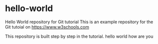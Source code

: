 # hello-world
Hello World repository for Git tutorial
This is an example repository for the Git tutoial on https://www.w3schools.com

This repository is built step by step in the tutorial. 
hello world how are you
